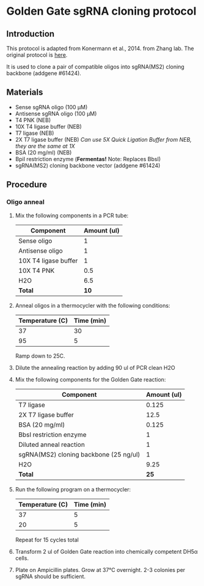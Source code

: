 # Golden Gate sgRNA cloning protocol

## Introduction

This protocol is adapted from Konermann et al., 2014. from Zhang lab. The original protocol is [here](http://sam.genome-engineering.org/static/SAM%20sgRNA%20spacer%20cloning%20protocol.pdf).

It is used to clone a pair of compatible oligos into sgRNA(MS2) cloning backbone (addgene #61424).

## Materials

* Sense sgRNA oligo (100 μM)
* Antisense sgRNA oligo (100 μM)
* T4 PNK (NEB)
* 10X T4 ligase buffer (NEB)
* T7 ligase (NEB)
* 2X T7 ligase buffer (NEB) *Can use 5X Quick Ligation Buffer from NEB, they are the same at 1X*
* BSA (20 mg/ml) (NEB)
* BpiI restriction enzyme (**Fermentas!** Note: Replaces BbsI) 
* sgRNA(MS2) cloning backbone vector (addgene #61424)

## Procedure

### Oligo anneal

1. Mix the following components in a PCR tube:

	| **Component**        | **Amount (ul)** |
	|----------------------|-----------------|
	| Sense oligo          | 1               |
	| Antisense oligo      | 1               |
	| 10X T4 ligase buffer | 1               |
	| 10X T4 PNK           | 0.5             |
	| H2O                  | 6.5             |
	| **Total**            | **10**          |

2. Anneal oligos in a thermocycler with the following conditions:

	| Temperature (C) | Time (min) |
	|-----------------|------------|
	| 37              | 30         |
	| 95              | 5          |

	Ramp down to 25C.

3. Dilute the annealing reaction by adding 90 ul of PCR clean H2O
4. Mix the following components for the Golden Gate reaction:

	| **Component**                          | **Amount (ul)** |
	|----------------------------------------|-----------------|
	| T7 ligase                              | 0.125           |
	| 2X T7 ligase buffer                    | 12.5            |
	| BSA (20 mg/ml)                         | 0.125           |
	| BbsI restriction enzyme                | 1               |
	| Diluted anneal reaction                | 1               |
	| sgRNA(MS2) cloning backbone (25 ng/ul) | 1               |
	| H2O                                    | 9.25            |
	| **Total**                              | **25**          |

5. Run the following program on a thermocycler:

	| Temperature (C) | Time (min) |
	|-----------------|------------|
	| 37              | 5          |
	| 20              | 5          |

	Repeat for 15 cycles total
6. Transform 2 ul of Golden Gate reaction into chemically competent DH5α cells. 
7. Plate on Ampicillin plates. Grow at 37°C overnight. 2-3 colonies per sgRNA should be sufficient.

